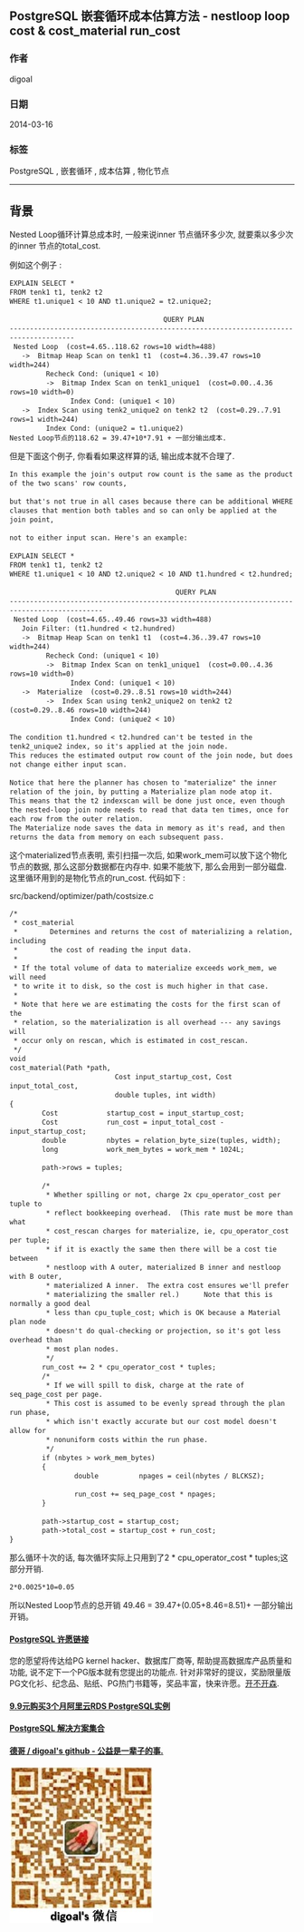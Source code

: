 ## PostgreSQL 嵌套循环成本估算方法 - nestloop loop cost & cost_material run_cost  
                                                      
### 作者                                                     
digoal                                                      
                                                      
### 日期                                                    
2014-03-16                         
                                                      
### 标签                                                    
PostgreSQL , 嵌套循环 , 成本估算 , 物化节点                                                              
                                                      
----                                                    
                                                      
## 背景                            
Nested Loop循环计算总成本时, 一般来说inner 节点循环多少次, 就要乘以多少次的inner 节点的total_cost.   
  
例如这个例子 :   
  
```  
EXPLAIN SELECT *  
FROM tenk1 t1, tenk2 t2  
WHERE t1.unique1 < 10 AND t1.unique2 = t2.unique2;  
  
                                      QUERY PLAN  
--------------------------------------------------------------------------------------  
 Nested Loop  (cost=4.65..118.62 rows=10 width=488)  
   ->  Bitmap Heap Scan on tenk1 t1  (cost=4.36..39.47 rows=10 width=244)  
         Recheck Cond: (unique1 < 10)  
         ->  Bitmap Index Scan on tenk1_unique1  (cost=0.00..4.36 rows=10 width=0)  
               Index Cond: (unique1 < 10)  
   ->  Index Scan using tenk2_unique2 on tenk2 t2  (cost=0.29..7.91 rows=1 width=244)  
         Index Cond: (unique2 = t1.unique2)  
Nested Loop节点的118.62 = 39.47+10*7.91 + 一部分输出成本.  
```  
  
但是下面这个例子, 你看看如果这样算的话, 输出成本就不合理了.  
  
```  
In this example the join's output row count is the same as the product of the two scans' row counts,   
  
but that's not true in all cases because there can be additional WHERE clauses that mention both tables and so can only be applied at the join point,   
  
not to either input scan. Here's an example:  
  
EXPLAIN SELECT *  
FROM tenk1 t1, tenk2 t2  
WHERE t1.unique1 < 10 AND t2.unique2 < 10 AND t1.hundred < t2.hundred;  
  
                                         QUERY PLAN  
---------------------------------------------------------------------------------------------  
 Nested Loop  (cost=4.65..49.46 rows=33 width=488)  
   Join Filter: (t1.hundred < t2.hundred)  
   ->  Bitmap Heap Scan on tenk1 t1  (cost=4.36..39.47 rows=10 width=244)  
         Recheck Cond: (unique1 < 10)  
         ->  Bitmap Index Scan on tenk1_unique1  (cost=0.00..4.36 rows=10 width=0)  
               Index Cond: (unique1 < 10)  
   ->  Materialize  (cost=0.29..8.51 rows=10 width=244)  
         ->  Index Scan using tenk2_unique2 on tenk2 t2  (cost=0.29..8.46 rows=10 width=244)  
               Index Cond: (unique2 < 10)  
  
The condition t1.hundred < t2.hundred can't be tested in the tenk2_unique2 index, so it's applied at the join node.   
This reduces the estimated output row count of the join node, but does not change either input scan.  
  
Notice that here the planner has chosen to "materialize" the inner relation of the join, by putting a Materialize plan node atop it.   
This means that the t2 indexscan will be done just once, even though the nested-loop join node needs to read that data ten times, once for each row from the outer relation.   
The Materialize node saves the data in memory as it's read, and then returns the data from memory on each subsequent pass.  
```  
  
这个materialized节点表明, 索引扫描一次后, 如果work_mem可以放下这个物化节点的数据, 那么这部分数据都在内存中. 如果不能放下, 那么会用到一部分磁盘. 这里循环用到的是物化节点的run_cost. 代码如下 :   
  
src/backend/optimizer/path/costsize.c  
  
```  
/*  
 * cost_material  
 *        Determines and returns the cost of materializing a relation, including  
 *        the cost of reading the input data.  
 *  
 * If the total volume of data to materialize exceeds work_mem, we will need  
 * to write it to disk, so the cost is much higher in that case.  
 *  
 * Note that here we are estimating the costs for the first scan of the  
 * relation, so the materialization is all overhead --- any savings will  
 * occur only on rescan, which is estimated in cost_rescan.  
 */  
void  
cost_material(Path *path,  
                          Cost input_startup_cost, Cost input_total_cost,  
                          double tuples, int width)  
{  
        Cost            startup_cost = input_startup_cost;  
        Cost            run_cost = input_total_cost - input_startup_cost;  
        double          nbytes = relation_byte_size(tuples, width);  
        long            work_mem_bytes = work_mem * 1024L;  
  
        path->rows = tuples;  
  
        /*  
         * Whether spilling or not, charge 2x cpu_operator_cost per tuple to  
         * reflect bookkeeping overhead.  (This rate must be more than what  
         * cost_rescan charges for materialize, ie, cpu_operator_cost per tuple;  
         * if it is exactly the same then there will be a cost tie between  
         * nestloop with A outer, materialized B inner and nestloop with B outer,  
         * materialized A inner.  The extra cost ensures we'll prefer  
         * materializing the smaller rel.)      Note that this is normally a good deal  
         * less than cpu_tuple_cost; which is OK because a Material plan node  
         * doesn't do qual-checking or projection, so it's got less overhead than  
         * most plan nodes.  
         */  
        run_cost += 2 * cpu_operator_cost * tuples;  
        /*  
         * If we will spill to disk, charge at the rate of seq_page_cost per page.  
         * This cost is assumed to be evenly spread through the plan run phase,  
         * which isn't exactly accurate but our cost model doesn't allow for  
         * nonuniform costs within the run phase.  
         */  
        if (nbytes > work_mem_bytes)  
        {  
                double          npages = ceil(nbytes / BLCKSZ);  
  
                run_cost += seq_page_cost * npages;  
        }  
  
        path->startup_cost = startup_cost;  
        path->total_cost = startup_cost + run_cost;  
}  
```  
  
那么循环十次的话, 每次循环实际上只用到了2 * cpu_operator_cost * tuples;这部分开销.  
  
```  
2*0.0025*10=0.05  
```  
  
所以Nested Loop节点的总开销 49.46 = 39.47+(0.05+8.46=8.51)+ 一部分输出开销。  
      
  
  
  
  
  
  
  
  
  
  
  
  
  
  
  
  
  
  
  
  
  
  
  
  
  
  
  
  
  
  
  
  
  
  
  
  
  
  
  
  
  
  
  
  
  
  
  
  
  
  
  
  
  
  
  
  
  
  
  
  
  
  
  
  
  
  
  
  
  
  
  
  
  
#### [PostgreSQL 许愿链接](https://github.com/digoal/blog/issues/76 "269ac3d1c492e938c0191101c7238216")
您的愿望将传达给PG kernel hacker、数据库厂商等, 帮助提高数据库产品质量和功能, 说不定下一个PG版本就有您提出的功能点. 针对非常好的提议，奖励限量版PG文化衫、纪念品、贴纸、PG热门书籍等，奖品丰富，快来许愿。[开不开森](https://github.com/digoal/blog/issues/76 "269ac3d1c492e938c0191101c7238216").  
  
  
#### [9.9元购买3个月阿里云RDS PostgreSQL实例](https://www.aliyun.com/database/postgresqlactivity "57258f76c37864c6e6d23383d05714ea")
  
  
#### [PostgreSQL 解决方案集合](https://yq.aliyun.com/topic/118 "40cff096e9ed7122c512b35d8561d9c8")
  
  
#### [德哥 / digoal's github - 公益是一辈子的事.](https://github.com/digoal/blog/blob/master/README.md "22709685feb7cab07d30f30387f0a9ae")
  
  
![digoal's wechat](../pic/digoal_weixin.jpg "f7ad92eeba24523fd47a6e1a0e691b59")
  
